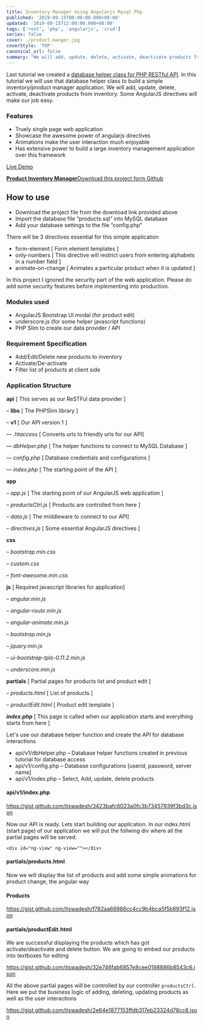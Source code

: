 ```yaml
---
title: Inventory Manager Using Angularjs Mysql Php
published: '2019-09-15T00:00:00.000+08:00'
updated: '2019-09-15T12:00:00.000+08:00'
tags: ['rest', 'php', 'angularjs', 'crud']
series: false
cover: ./product-manger.jpg
coverStyle: 'TOP'
canonical_url: false
summary: "We will add, update, delete, activate, deactivate products from inventory. Some AngularJS directives will make our job easy"
---
```

Last tutorial we created a [database helper class for PHP RESTful API](http://www.angularcode.com/useful-database-helper-class-to-generate-crud-statements-using-php-and-mysql/). In this tutorial we will use that database helper class to build a simple inventory/product manager application. We will add, update, delete, activate, deactivate products from inventory. Some AngularJS directives will make our job easy.

### Features

*   Truely single page web application
*   Showcase the awesome power of angularjs directives
*   Animations make the user interaction much enjoyable
*   Has extensive power to build a large inventory management application over this framework

<a href="http://demos.angularcode.com/product-manager/#/" class="button green" target="_blank">Live Demo</a> 
<div class="github">
    <a href="https://github.com/itswadesh/inventory-manager-mysql-php" rel="nofollow" target="_blank">
        <b>Product Inventory Manager</b>Download this project form Github
    </a>
</div>

How to use
----------

*   Download the project file from the download link provided above
*   Import the database file “products.sql” into MySQL database
*   Add your database settings to the file “config.php”

There will be 3 directives essential for this simple application

*   form-element \[ Form element templates \]
*   only-numbers \[ This directive will restrict users from entering alphabets in a number field \]
*   animate-on-change \[ Animates a particular product when it is updated \]

In this project I ignored the security part of the web application. Please do add some security features before implementing into production.

### Modules used

*   AngularJS Bootstrap UI modal (for product edit)
*   underscore.js (for some helper javascript functions)
*   PHP Slim to create our data provider / API
    

### Requirement Specification

*   Add/Edit/Delete new products to inventory
*   Activate/De-activate
*   Filter list of products at client side
    

### Application Structure

**api** \[ This serves as our ReSTFul data provider \]

– **libs** \[ The PHPSlim library \]

– **v1** \[ Our API version 1 \]

— _.htaccess_ \[ Converts urls to friendly urls for our API\]

— _dbHelper.php_ \[ The helper functions to connect to MySQL Database \]

— _config.php_ \[ Database credentials and configurations \]

— _index.php_ \[ The starting point of the API \]

**app**

– _app.js_ \[ The starting point of our AngularJS web application \]

– _productsCtrl.js_ \[ Products are controlled from here \]

– _data.js_ \[ The middleware to connect to our API\]

– _directives.js_ \[ Some essential AngularJS directives \]

**css**

– _bootstrap.min.css_

– _custom.css_

– _font-awesome.min.css_

**js** \[ Required javascript libraries for application\]

– _angular.min.js_

– _angular-route.min.js_

– _angular-animate.min.js_

– _bootstrap.min.js_

– _jquery.min.js_

– _ui-bootstrap-tpls-0.11.2.min.js_

– _underscore.min.js_

**partials** \[ Partial pages for products list and product edit \]

– _products.html_ \[ List of products \]

– _productEdit.html_ \[ Product edit template \]

**_index.php_** \[ This page is called when our application starts and everything starts from here \]

Let's use our database helper function and create the API for database interactions

*   api/v1/dbHelper.php – Database helper functions created in previous tutorial for database access
*   api/v1/config.php – Database configurations \[userid, password, server name\]
*   api/v1/index.php – Select, Add, update, delete products

#### api/v1/index.php

https://gist.github.com/itswadesh/3423bafc6023a0fc3b73457939f3bd3c.json

Now our API is ready. Lets start building our application. In our index.html (start page) of our application we will put the follwing div where all the partial pages will be served.

`<div id="ng-view" ng-view=""></div>`

#### partials/products.html

Now we will display the list of products and add some simple animations for product change, the angular way

#### Products

https://gist.github.com/itswadesh/f782aa66986cc4cc9b4bca5f5b693f12.json

#### partials/productEdit.html

We are successful displaying the products which has got activate/deactivate and delete button. We are going to embed our products into textboxes for editing

https://gist.github.com/itswadesh/32e746fab6857e8cee0198886b8543c6.json

All the above partial pages will be controlled by our controller `productsCtrl`. Here we put the business logic of adding, deleting, updating products as well as the user interactions

https://gist.github.com/itswadesh/2e64e1877153ffdb317eb23324d78cc8.json